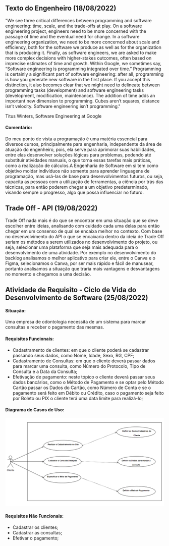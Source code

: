 <h2> Texto do Engenheiro (18/08/2022) </h2>

"We see three critical differences between 
programming and software engineering: time, 
scale, and the trade-offs at play. On a 
software engineering project, engineers need 
to be more concerned with the passage of time 
and the eventual need for change. In a software 
engineering organization, we need to be more 
concerned about scale and efficiency, both for 
the software we produce as well as for the 
organization that is producing it. Finally, 
as software engineers, we are asked to make 
more complex decisions with higher-stakes 
outcomes, often based on imprecise estimates 
of time and growth. Within Google, we sometimes 
say, “Software engineering is programming 
integrated over time.” Programming is certainly 
a significant part of software engineering: after
all, programming is how you generate new software
in the first place. If you accept this 
distinction, it also becomes clear that we might 
need to delineate between programming tasks 
(development) and software engineering tasks 
(development, modification, maintenance). The 
addition of time adds an important new dimension 
to programming. Cubes aren’t squares, distance 
isn’t velocity. Software engineering isn’t 
programming." 

Titus Winters, Software Engineering at Google

<h4>Comentário:</h4> Do meu ponto de vista a 
programação é uma matéria essencial para 
diversos cursos, principalmente para engenharia,
independente da área de atuação do engenheiro, pois,
ela serve para aprimorar suas habilidades, entre
elas desenvolver soluções lógicas para problemas, 
podendo até substituir atividades manuais,
o que torna essas tarefas mais práticas, como a
realização de cálculos.A Engenharia de Software 
em si tem como objetivo moldar indivíduos não
somente para aprender linguagens de programação,
mas usá-las de base para desenvolvimentos futuros,
ou seja, capacita as pessoas com a utilização de 
ferramentas, a ciência por trás das técnicas, para
então poderem chegar a um objetivo predeterminado,
visando sempre o progresso, algo que possa
influenciar no futuro.

<h2> Trade Off - API (19/08/2022)</h2>

Trade Off nada mais é do que se encontrar em uma
situação que se deve escolher entre ideias,
analisando com cuidado cada uma delas para então
chegar em um consenso de qual se encaixa melhor
no contexto. Com base no desenvolvimento do API o
que se encaixaria dentro da ideia de Trade Off 
seriam os métodos a serem utilizados no 
desenvolvimento do projeto, ou seja, selecionar
uma plataforma que seja mais adequada para o
desenvolvimento de uma atividade. Por exemplo no
desenvolvimento do backlog analisamos o melhor
aplicativo para criar ele, entre o Canva e o Figma,
selecionamos o Canva, por ser mais rápido e fácil
de manusear, portanto analisamos a situação que 
traria mais vantagens e desvantagens no momento e 
chegamos a uma decisão.

<h2> Atividade de Requisito - Ciclo de Vida do Desenvolvimento de Software (25/08/2022) </h2>

<h4>Situação:</h4> Uma empresa de odontologia necessita
de um sistema para marcar consultas e receber o 
pagamento das mesmas.
 
<h4>Requisitos Funcionais:</h4>

- Cadastramento de clientes: em que o cliente
poderá se cadastrar passando seus dados, como
Nome, Idade, Sexo, RG, CPF;
- Cadastramento de Consultas: em que o cliente
deverá passar dados para marcar uma consulta,
como Número do Protocolo, Tipo de Consulta e a
Data da Consulta;
- Efetivação de pagamento: neste tópico o cliente 
deverá passar seus dados bancários, como o Método
de Pagamento e se optar pelo Método Cartão passar
os Dados do Cartão, como Número de Conta e se o
pagamento será feito em Débito ou Crédito, caso o
pagamento seja feito por Boleto ou PIX o cliente
terá uma data limite para realizá-lo;

<h4>Diagrama de Casos de Uso:</h4>

<img src = "Imagens/Diagrama de Casos de Uso.PNG">

<h4>Requisitos Não Funcionais:</h4>

- Cadastrar os clientes;
- Cadastrar as consultas;
- Efetivar o pagamento;
